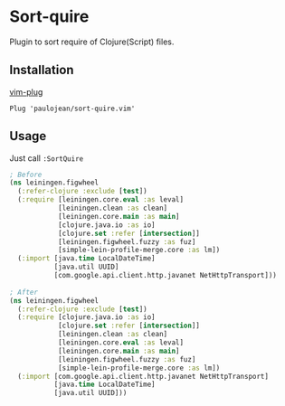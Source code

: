 Sort-quire
==========

Plugin to sort require of Clojure(Script) files.

Installation
------------
[vim-plug](https://github.com/junegunn/vim-plug)

`Plug 'paulojean/sort-quire.vim'`

Usage
------------
Just call `:SortQuire`

```clj
; Before
(ns leiningen.figwheel
  (:refer-clojure :exclude [test])
  (:require [leiningen.core.eval :as leval]
            [leiningen.clean :as clean]
            [leiningen.core.main :as main]
            [clojure.java.io :as io]
            [clojure.set :refer [intersection]]
            [leiningen.figwheel.fuzzy :as fuz]
            [simple-lein-profile-merge.core :as lm])
  (:import [java.time LocalDateTime]
           [java.util UUID]
           [com.google.api.client.http.javanet NetHttpTransport]))
            
; After
(ns leiningen.figwheel
  (:refer-clojure :exclude [test])
  (:require [clojure.java.io :as io]
            [clojure.set :refer [intersection]]
            [leiningen.clean :as clean]
            [leiningen.core.eval :as leval]
            [leiningen.core.main :as main]
            [leiningen.figwheel.fuzzy :as fuz]
            [simple-lein-profile-merge.core :as lm])
  (:import [com.google.api.client.http.javanet NetHttpTransport]
           [java.time LocalDateTime]
           [java.util UUID]))
```

